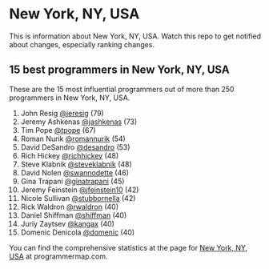 New York, NY, USA
================================================================================
This is information about New York, NY, USA. Watch this repo to get notified about changes, especially ranking changes.

15 best programmers in New York, NY, USA
--------------------------------------------------------------------------------
These are the 15 most influential programmers out of more than 250 programmers in New York, NY, USA.

1. John Resig [@jeresig](https://github.com/jeresig) (79)
2. Jeremy Ashkenas [@jashkenas](https://github.com/jashkenas) (73)
3. Tim Pope [@tpope](https://github.com/tpope) (67)
4. Roman Nurik [@romannurik](https://github.com/romannurik) (54)
5. David DeSandro [@desandro](https://github.com/desandro) (53)
6. Rich Hickey [@richhickey](https://github.com/richhickey) (48)
7. Steve Klabnik [@steveklabnik](https://github.com/steveklabnik) (48)
8. David Nolen [@swannodette](https://github.com/swannodette) (46)
9. Gina Trapani [@ginatrapani](https://github.com/ginatrapani) (45)
10. Jeremy Feinstein [@jfeinstein10](https://github.com/jfeinstein10) (42)
11. Nicole Sullivan [@stubbornella](https://github.com/stubbornella) (42)
12. Rick Waldron [@rwaldron](https://github.com/rwaldron) (40)
13. Daniel Shiffman [@shiffman](https://github.com/shiffman) (40)
14. Juriy Zaytsev [@kangax](https://github.com/kangax) (40)
15. Domenic Denicola [@domenic](https://github.com/domenic) (40)

You can find the comprehensive statistics at the page for [New York, NY, USA](http://programmermap.com/area/new-york-ny-usa) at programmermap.com.